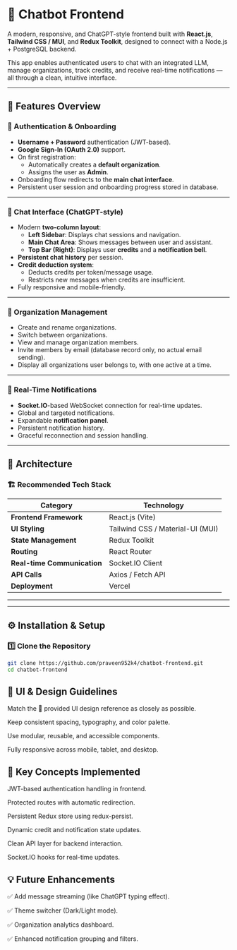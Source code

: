 # 💬 Chatbot Frontend

A modern, responsive, and ChatGPT-style frontend built with **React.js**, **Tailwind CSS / MUI**, and **Redux Toolkit**, designed to connect with a Node.js + PostgreSQL backend.

This app enables authenticated users to chat with an integrated LLM, manage organizations, track credits, and receive real-time notifications — all through a clean, intuitive interface.

---

## 🚀 Features Overview

### 🔐 Authentication & Onboarding
- **Username + Password** authentication (JWT-based).
- **Google Sign-In (OAuth 2.0)** support.
- On first registration:
  - Automatically creates a **default organization**.
  - Assigns the user as **Admin**.
- Onboarding flow redirects to the **main chat interface**.
- Persistent user session and onboarding progress stored in database.

---

### 💬 Chat Interface (ChatGPT-style)
- Modern **two-column layout**:
  - **Left Sidebar**: Displays chat sessions and navigation.
  - **Main Chat Area**: Shows messages between user and assistant.
  - **Top Bar (Right)**: Displays user **credits** and a **notification bell**.
- **Persistent chat history** per session.
- **Credit deduction system**:
  - Deducts credits per token/message usage.
  - Restricts new messages when credits are insufficient.
- Fully responsive and mobile-friendly.

---

### 🏢 Organization Management
- Create and rename organizations.
- Switch between organizations.
- View and manage organization members.
- Invite members by email (database record only, no actual email sending).
- Display all organizations user belongs to, with one active at a time.

---

### 🔔 Real-Time Notifications
- **Socket.IO**-based WebSocket connection for real-time updates.
- Global and targeted notifications.
- Expandable **notification panel**.
- Persistent notification history.
- Graceful reconnection and session handling.

---

## 🧠 Architecture

### 🏗️ Recommended Tech Stack

| Category | Technology |
|-----------|-------------|
| **Frontend Framework** | React.js (Vite) |
| **UI Styling** | Tailwind CSS / Material-UI (MUI) |
| **State Management** | Redux Toolkit |
| **Routing** | React Router |
| **Real-time Communication** | Socket.IO Client |
| **API Calls** | Axios / Fetch API |
| **Deployment** | Vercel |

---


---

## ⚙️ Installation & Setup

### 1️⃣ Clone the Repository
```bash
git clone https://github.com/praveen952k4/chatbot-frontend.git
cd chatbot-frontend
```

## 🎨 UI & Design Guidelines

Match the 🎨 provided UI design reference
 as closely as possible.

Keep consistent spacing, typography, and color palette.

Use modular, reusable, and accessible components.

Fully responsive across mobile, tablet, and desktop.


## 🧠 Key Concepts Implemented

JWT-based authentication handling in frontend.

Protected routes with automatic redirection.

Persistent Redux store using redux-persist.

Dynamic credit and notification state updates.

Clean API layer for backend interaction.

Socket.IO hooks for real-time updates.

## 💡 Future Enhancements

✅ Add message streaming (like ChatGPT typing effect).

✅ Theme switcher (Dark/Light mode).

✅ Organization analytics dashboard.

✅ Enhanced notification grouping and filters.

